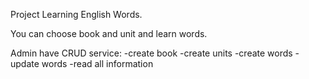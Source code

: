 Project Learning English Words.

You can choose book and unit and learn words.

Admin have CRUD service:
-create book
-create units
-create words
-update words
-read all information